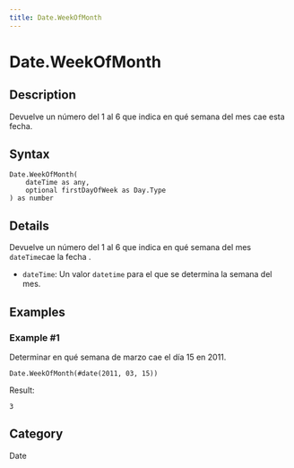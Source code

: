```yaml
---
title: Date.WeekOfMonth
---
```


# Date.WeekOfMonth


## Description

Devuelve un número del 1 al 6 que indica en qué semana del mes cae esta fecha.


## Syntax

```powerquery
Date.WeekOfMonth(
    dateTime as any,
    optional firstDayOfWeek as Day.Type
) as number
```


## Details

Devuelve un número del 1 al 6 que indica en qué semana del mes <code>dateTime</code>cae la fecha . <ul>        <li><code>dateTime</code>: Un valor <code>datetime</code> para el que se determina la semana del mes.</li>      </ul>


## Examples

### Example #1 
Determinar en qué semana de marzo cae el día 15 en 2011.
```powerquery
Date.WeekOfMonth(#date(2011, 03, 15))
```

Result: 
```powerquery
3
```




## Category
Date
